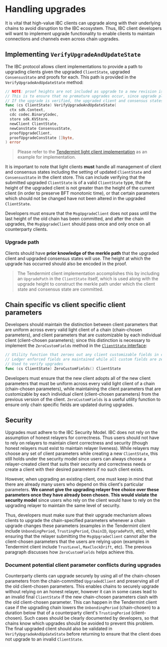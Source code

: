 <!--
order: 5
-->

# Handling upgrades

It is vital that high-value IBC clients can upgrade along with their underlying chains to avoid disruption to the IBC ecosystem. Thus, IBC client developers will want to implement upgrade functionality to enable clients to maintain connections and channels even across chain upgrades.

## Implementing `VerifyUpgradeAndUpdateState`

The IBC protocol allows client implementations to provide a path to upgrading clients given the upgraded `ClientState`, upgraded `ConsensusState` and proofs for each. This path is provided in the `VerifyUpgradeAndUpdateState` method:

```go	
// NOTE: proof heights are not included as upgrade to a new revision is expected to pass only on the last height committed by the current revision. Clients are responsible for ensuring that the planned last height of the current revision is somehow encoded in the proof verification process.
// This is to ensure that no premature upgrades occur, since upgrade plans committed to by the counterparty may be cancelled or modified before the last planned height.
// If the upgrade is verified, the upgraded client and consensus states must be set in the client store.
func (cs ClientState) VerifyUpgradeAndUpdateState(
  ctx sdk.Context,
  cdc codec.BinaryCodec,
  store sdk.KVStore,
  newClient ClientState,
  newConsState ConsensusState,
  proofUpgradeClient,
  proofUpgradeConsState []byte,
) error
```

> Please refer to the [Tendermint light client implementation](https://github.com/cosmos/ibc-go/blob/02-client-refactor-beta1/modules/light-clients/07-tendermint/upgrade.go#L27) as an example for implementation.

It is important to note that light clients **must** handle all management of client and consensus states including the setting of updated `ClientState` and `ConsensusState` in the client store. This can include verifying that the submitted upgraded `ClientState` is of a valid `ClientState` type, that the height of the upgraded client is not greater than the height of the current client (in order to preserve BFT monotonic time), or that certain parameters which should not be changed have not been altered in the upgraded `ClientState`.

Developers must ensure that the `MsgUpgradeClient` does not pass until the last height of the old chain has been committed, and after the chain upgrades, the `MsgUpgradeClient` should pass once and only once on all counterparty clients.

### Upgrade path

Clients should have **prior knowledge of the merkle path** that the upgraded client and upgraded consensus states will use. The height at which the upgrade has occurred should also be encoded in the proof. 
> The Tendermint client implementation accomplishes this by including an `UpgradePath` in the `ClientState` itself, which is used along with the upgrade height to construct the merkle path under which the client state and consensus state are committed.

## Chain specific vs client specific client parameters

Developers should maintain the distinction between client parameters that are uniform across every valid light client of a chain (chain-chosen parameters), and client parameters that are customizable by each individual client (client-chosen parameters); since this distinction is necessary to implement the `ZeroCustomFields` method in the [`ClientState` interface](./client-state.md):

```go
// Utility function that zeroes out any client customizable fields in client state
// Ledger enforced fields are maintained while all custom fields are zero values
// Used to verify upgrades
func (cs ClientState) ZeroCustomFields() ClientState
```

Developers must ensure that the new client adopts all of the new client parameters that must be uniform across every valid light client of a chain (chain-chosen parameters), while maintaining the client parameters that are customizable by each individual client (client-chosen parameters) from the previous version of the client. `ZeroCustomFields` is a useful utility function to ensure only chain specific fields are updated during upgrades.

## Security

Upgrades must adhere to the IBC Security Model. IBC does not rely on the assumption of honest relayers for correctness. Thus users should not have to rely on relayers to maintain client correctness and security (though honest relayers must exist to maintain relayer liveness). While relayers may choose any set of client parameters while creating a new `ClientState`, this still holds under the security model since users can always choose a relayer-created client that suits their security and correctness needs or create a client with their desired parameters if no such client exists.

However, when upgrading an existing client, one must keep in mind that there are already many users who depend on this client's particular parameters. **We cannot give the upgrading relayer free choice over these parameters once they have already been chosen. This would violate the security model** since users who rely on the client would have to rely on the upgrading relayer to maintain the same level of security.

Thus, developers must make sure that their upgrade mechanism allows clients to upgrade the chain-specified parameters whenever a chain upgrade changes these parameters (examples in the Tendermint client include `UnbondingPeriod`, `TrustingPeriod`, `ChainID`, `UpgradePath`, etc), while ensuring that the relayer submitting the `MsgUpgradeClient` cannot alter the client-chosen parameters that the users are relying upon (examples in Tendermint client include `TrustLevel`, `MaxClockDrift`, etc). The previous paragraph discusses how `ZeroCustomFields` helps achieve this.

### Document potential client parameter conflicts during upgrades

Counterparty clients can upgrade securely by using all of the chain-chosen parameters from the chain-committed `UpgradedClient` and preserving all of the old client-chosen parameters. This enables chains to securely upgrade without relying on an honest relayer, however it can in some cases lead to an invalid final `ClientState` if the new chain-chosen parameters clash with the old client-chosen parameter. This can happen in the Tendermint client case if the upgrading chain lowers the `UnbondingPeriod` (chain-chosen) to a duration below that of a counterparty client's `TrustingPeriod` (client-chosen). Such cases should be clearly documented by developers, so that chains know which upgrades should be avoided to prevent this problem. The final upgraded client should also be validated in `VerifyUpgradeAndUpdateState` before returning to ensure that the client does not upgrade to an invalid `ClientState`.
